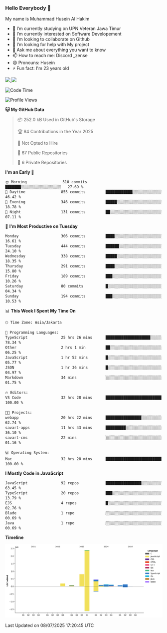 ### Hello Everybody 👋

My name is Muhammad Husein Al Hakim

- 🔭 I’m currently studying on UPN Veteran Jawa Timur
- 🌱 I’m currently interested on Software Developement
- 👯 I’m looking to collaborate on Github
- 🤔 I’m looking for help with My project
- 💬 Ask me about everything you want to know
- 📫 How to reach me: Discord _zense
- 😄 Pronouns: Husein
- ⚡ Fun fact: I'm 23 years old

<p align="left">
<a href="https://github.com/huseinhq">
  <img height="180em" src="https://github-readme-stats-eight-theta.vercel.app/api?username=huseinhq&show_icons=true&theme=algolia&include_all_commits=true&count_private=true"/>
  <img height="180em" src="https://github-readme-stats-eight-theta.vercel.app/api/top-langs/?username=huseinhq&layout=compact&langs_count=8&theme=algolia"/>
</a>
</p>

<!--START_SECTION:waka-->
![Code Time](http://img.shields.io/badge/Code%20Time-2%2C359%20hrs%2050%20mins-blue)

![Profile Views](http://img.shields.io/badge/Profile%20Views-0-blue)

**🐱 My GitHub Data** 

> 📦 252.0 kB Used in GitHub's Storage 
 > 
> 🏆 84 Contributions in the Year 2025
 > 
> 🚫 Not Opted to Hire
 > 
> 📜 67 Public Repositories 
 > 
> 🔑 6 Private Repositories 
 > 
**I'm an Early 🐤** 

```text
🌞 Morning                510 commits         ███████░░░░░░░░░░░░░░░░░░   27.69 % 
🌆 Daytime                855 commits         ████████████░░░░░░░░░░░░░   46.42 % 
🌃 Evening                346 commits         █████░░░░░░░░░░░░░░░░░░░░   18.78 % 
🌙 Night                  131 commits         ██░░░░░░░░░░░░░░░░░░░░░░░   07.11 % 
```
📅 **I'm Most Productive on Tuesday** 

```text
Monday                   306 commits         ████░░░░░░░░░░░░░░░░░░░░░   16.61 % 
Tuesday                  444 commits         ██████░░░░░░░░░░░░░░░░░░░   24.10 % 
Wednesday                338 commits         █████░░░░░░░░░░░░░░░░░░░░   18.35 % 
Thursday                 291 commits         ████░░░░░░░░░░░░░░░░░░░░░   15.80 % 
Friday                   189 commits         ███░░░░░░░░░░░░░░░░░░░░░░   10.26 % 
Saturday                 80 commits          █░░░░░░░░░░░░░░░░░░░░░░░░   04.34 % 
Sunday                   194 commits         ███░░░░░░░░░░░░░░░░░░░░░░   10.53 % 
```


📊 **This Week I Spent My Time On** 

```text
🕑︎ Time Zone: Asia/Jakarta

💬 Programming Languages: 
TypeScript               25 hrs 26 mins      ████████████████████░░░░░   78.34 % 
Other                    2 hrs 1 min         ██░░░░░░░░░░░░░░░░░░░░░░░   06.25 % 
JavaScript               1 hr 52 mins        █░░░░░░░░░░░░░░░░░░░░░░░░   05.77 % 
JSON                     1 hr 36 mins        █░░░░░░░░░░░░░░░░░░░░░░░░   04.97 % 
Markdown                 34 mins             ░░░░░░░░░░░░░░░░░░░░░░░░░   01.75 % 

🔥 Editors: 
VS Code                  32 hrs 28 mins      █████████████████████████   100.00 % 

🐱‍💻 Projects: 
webapp                   20 hrs 22 mins      ████████████████░░░░░░░░░   62.74 % 
savart-apps              11 hrs 43 mins      █████████░░░░░░░░░░░░░░░░   36.10 % 
savart-cms               22 mins             ░░░░░░░░░░░░░░░░░░░░░░░░░   01.16 % 

💻 Operating System: 
Mac                      32 hrs 28 mins      █████████████████████████   100.00 % 
```

**I Mostly Code in JavaScript** 

```text
JavaScript               92 repos            ████████████████░░░░░░░░░   63.45 % 
TypeScript               20 repos            ███░░░░░░░░░░░░░░░░░░░░░░   13.79 % 
EJS                      4 repos             █░░░░░░░░░░░░░░░░░░░░░░░░   02.76 % 
Blade                    1 repo              ░░░░░░░░░░░░░░░░░░░░░░░░░   00.69 % 
Java                     1 repo              ░░░░░░░░░░░░░░░░░░░░░░░░░   00.69 % 
```



**Timeline**

![Lines of Code chart](https://raw.githubusercontent.com/HuseinHQ/HuseinHQ/main/assets/bar_graph.png)


 Last Updated on 08/07/2025 17:20:45 UTC
<!--END_SECTION:waka-->
